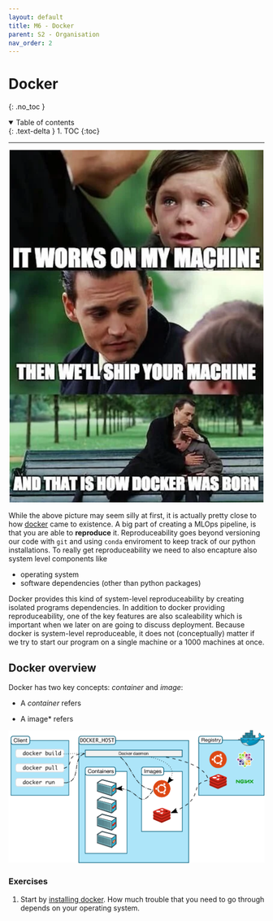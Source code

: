 ```yaml
---
layout: default
title: M6 - Docker
parent: S2 - Organisation
nav_order: 2
---
```


# Docker
{: .no_toc }

<details open markdown="block">
  <summary>
    Table of contents
  </summary>
  {: .text-delta }
1. TOC
{:toc}
</details>

---

<p align="center">
  <img src="../figures/docker.png" width="500" title="hover text">
</p>

While the above picture may seem silly at first, it is actually pretty close to how [docker](https://www.docker.com/) came to existence. A big part of creating a MLOps pipeline, is that you are able to **reproduce** it. Reproduceability goes beyond versioning our code with `git` and using `conda` enviroment to keep track of our python installations. To really get reproduceability we need to also encapture also system level components like

* operating system
* software dependencies (other than python packages)

Docker provides this kind of system-level reproduceability by creating isolated programs dependencies. In addition to docker providing reproduceability, one of the key features are also scaleability which is important when we later on are going to discuss deployment. Because docker is system-level reproduceable, it does not (conceptually) matter if we try to start our program on a single machine or a 1000 machines at once.

## Docker overview

Docker has two key concepts: *container*  and *image*:

* A *container* refers

* A image* refers 

<p align="center">
  <img src="../figures/docker_architecture.png" width="800" title="hover text">
</p>





### Exercises

1. Start by [installing docker](https://docs.docker.com/get-docker/). How much trouble that you need to go through
   depends on your operating system.

  

